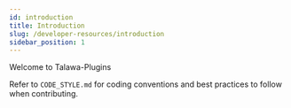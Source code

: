 ```yaml
---
id: introduction
title: Introduction
slug: /developer-resources/introduction
sidebar_position: 1
---
```


Welcome to Talawa-Plugins

Refer to `CODE_STYLE.md` for coding conventions and best practices to follow when contributing.
